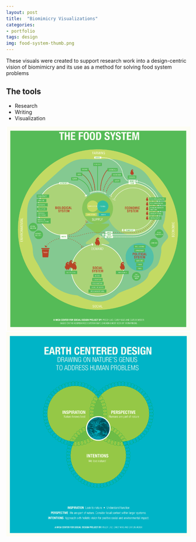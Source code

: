 ```yaml
---
layout: post
title:  "Biomimicry Visualizations"
categories:
- portfolio
tags: design
img: food-system-thumb.png
---
```


<div class="prose two-col wide">
	<p>These visuals were created to support research work into a design-centric vision of biomimicry and its use as a method for solving food system problems
	</p>
</div>

<div class="prose two-col narrow">
	<h2 class="beta">The tools</h2>
	<ul>
	<li>Research</li>
	<li>Writing</li>
	<li>Visualization</li>
	</ul>
</div>


<img class="" src="/img/food-system.png" />
<img class="" src="/img/ecd.png" />